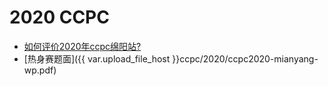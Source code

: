 # 2020 CCPC 

- [如何评价2020年ccpc绵阳站?](https://www.zhihu.com/question/427002931)
- [热身赛题面]({{ var.upload_file_host }}ccpc/2020/ccpc2020-mianyang-wp.pdf)